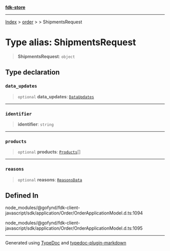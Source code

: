 [**fdk-store**](../../../README.md)
***

[Index](../../../API.md) > [order](../../README.md) > [<internal>](../README.md) > ShipmentsRequest

# Type alias: ShipmentsRequest

> **ShipmentsRequest**: `object`

## Type declaration

### `data_updates`

> `optional` **data\_updates**: [`DataUpdates`](type-alias.DataUpdates.md)

***

### `identifier`

> **identifier**: `string`

***

### `products`

> `optional` **products**: [`Products`](type-alias.Products.md)[]

***

### `reasons`

> `optional` **reasons**: [`ReasonsData`](type-alias.ReasonsData.md)

## Defined In

node\_modules/@gofynd/fdk-client-javascript/sdk/application/Order/OrderApplicationModel.d.ts:1094

node\_modules/@gofynd/fdk-client-javascript/sdk/application/Order/OrderApplicationModel.d.ts:1095

***
Generated using [TypeDoc](https://typedoc.org/) and [typedoc-plugin-markdown](https://www.npmjs.com/package/typedoc-plugin-markdown)
